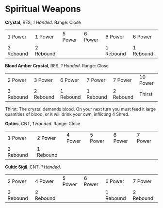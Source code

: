 # Spiritual Weapons

**Crystal**, RES, *1 Handed*. Range: Close

|  |  |  |  |  |  |
|:-|:-|:-|:-|:-|:-|
|1 Power|1 Power|5 Power|6 Power|6 Power|6 Power|
|3 Rebound|2 Rebound|||1 Rebound|1 Rebound|

**Blood Amber Crystal**, RES, *1 Handed*. Range: Close

|  |  |  |  |  |  |
|:-|:-|:-|:-|:-|:-|
|2 Power|3 Power|6 Power|7 Power|7 Power|10 Power|
|3 Rebound|2 Rebound|1 Rebound|1 Rebound|2 Rebound|Thirst|

Thirst: The crystal demands blood. On your next turn you must feed it large
quantities of blood, or it will drink your own, inflicting 4 Shred.

**Optics**, CNT, *1 Handed*. Range: Close

|  |  |  |  |  |  |
|:-|:-|:-|:-|:-|:-|
|1 Power|2 Power|4 Power|5 Power|6 Power|7 Power|
|2 Rebound|1 Rebound|||||

**Cultic Sigil**, CNT, *1 Handed*.

|  |  |  |  |  |  |
|:-|:-|:-|:-|:-|:-|
|2 Power|4 Power|5 Power|6 Power|6 Power|7 Power|
|3 Rebound|2 Rebound|||1 Rebound|2 Rebound|
